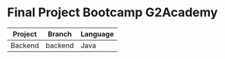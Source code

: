 # Final Project Bootcamp G2Academy

| Project | Branch | Language |
|---------|--------|----------|
| Backend | backend | Java    |
